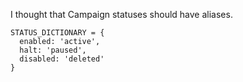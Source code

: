 I thought that Campaign statuses should have aliases.
```
STATUS_DICTIONARY = {
  enabled: 'active',
  halt: 'paused',
  disabled: 'deleted'
}
